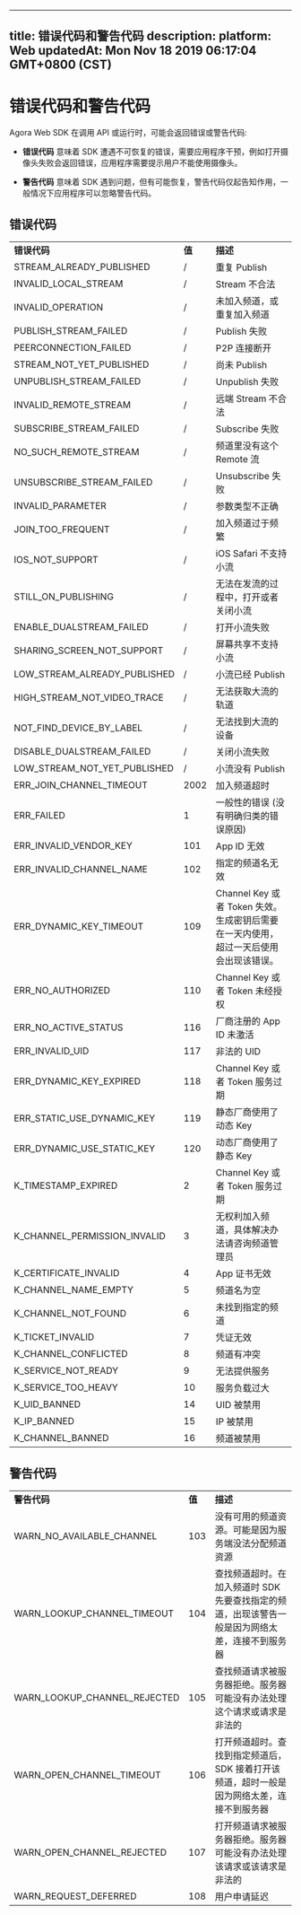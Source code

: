 
---
title: 错误代码和警告代码
description: 
platform: Web
updatedAt: Mon Nov 18 2019 06:17:04 GMT+0800 (CST)
---
# 错误代码和警告代码
Agora Web SDK 在调用 API 或运行时，可能会返回错误或警告代码:

-   **错误代码** 意味着 SDK 遭遇不可恢复的错误，需要应用程序干预，例如打开摄像头失败会返回错误，应用程序需要提示用户不能使用摄像头。

-   **警告代码** 意味着 SDK 遇到问题，但有可能恢复，警告代码仅起告知作用，一般情况下应用程序可以忽略警告代码。

## 错误代码

<table>
<colgroup>
<col/>
<col/>
<col/>
</colgroup>
<tbody>
<tr><td><strong>错误代码</strong></td>
<td><strong>值</strong></td>
<td><strong>描述</strong></td>
</tr>
<tr><td>STREAM_ALREADY_PUBLISHED</td>
<td>/</td>
<td>重复 Publish</td>
</tr>
<tr><td>INVALID_LOCAL_STREAM</td>
<td>/</td>
<td>Stream 不合法</td>
</tr>
<tr><td>INVALID_OPERATION</td>
<td>/</td>
<td>未加入频道，或重复加入频道</td>
</tr>
<tr><td>PUBLISH_STREAM_FAILED</td>
<td>/</td>
<td>Publish 失败</td>
</tr>
<tr><td>PEERCONNECTION_FAILED</td>
<td>/</td>
<td>P2P 连接断开</td>
</tr>
<tr><td>STREAM_NOT_YET_PUBLISHED</td>
<td>/</td>
<td>尚未 Publish</td>
</tr>
<tr><td>UNPUBLISH_STREAM_FAILED</td>
<td>/</td>
<td>Unpublish 失败</td>
</tr>
<tr><td>INVALID_REMOTE_STREAM</td>
<td>/</td>
<td>远端 Stream 不合法</td>
</tr>
<tr><td>SUBSCRIBE_STREAM_FAILED</td>
<td>/</td>
<td>Subscribe 失败</td>
</tr>
<tr><td>NO_SUCH_REMOTE_STREAM</td>
<td>/</td>
<td>频道里没有这个 Remote 流</td>
</tr>
<tr><td>UNSUBSCRIBE_STREAM_FAILED</td>
<td>/</td>
<td>Unsubscribe 失败</td>
</tr>
<tr><td>INVALID_PARAMETER</td>
<td>/</td>
<td>参数类型不正确</td>
</tr>
<tr><td>JOIN_TOO_FREQUENT</td>
<td>/</td>
<td>加入频道过于频繁</td>
</tr>
<tr><td>IOS_NOT_SUPPORT</td>
<td>/</td>
<td>iOS Safari 不支持小流</td>
</tr>
<tr><td>STILL_ON_PUBLISHING</td>
<td>/</td>
<td>无法在发流的过程中，打开或者关闭小流</td>
</tr>
<tr><td>ENABLE_DUALSTREAM_FAILED</td>
<td>/</td>
<td>打开小流失败</td>
</tr>
<tr><td>SHARING_SCREEN_NOT_SUPPORT</td>
<td>/</td>
<td>屏幕共享不支持小流</td>
</tr>
<tr><td>LOW_STREAM_ALREADY_PUBLISHED</td>
<td>/</td>
<td>小流已经 Publish</td>
</tr>
<tr><td>HIGH_STREAM_NOT_VIDEO_TRACE</td>
<td>/</td>
<td>无法获取大流的轨道</td>
</tr>
<tr><td>NOT_FIND_DEVICE_BY_LABEL</td>
<td>/</td>
<td>无法找到大流的设备</td>
</tr>
<tr><td>DISABLE_DUALSTREAM_FAILED</td>
<td>/</td>
<td>关闭小流失败</td>
</tr>
<tr><td>LOW_STREAM_NOT_YET_PUBLISHED</td>
<td>/</td>
<td>小流没有 Publish</td>
</tr>
<tr><td>ERR_JOIN_CHANNEL_TIMEOUT</td>
<td>2002</td>
<td>加入频道超时</td>
</tr>
<tr><td>ERR_FAILED</td>
<td>1</td>
<td>一般性的错误 (没有明确归类的错误原因)</td>
</tr>
<tr><td>ERR_INVALID_VENDOR_KEY</td>
<td>101</td>
<td>App ID 无效</td>
</tr>
<tr><td>ERR_INVALID_CHANNEL_NAME</td>
<td>102</td>
<td>指定的频道名无效</td>
</tr>
<tr><td>ERR_DYNAMIC_KEY_TIMEOUT</td>
<td>109</td>
<td>Channel Key 或者 Token 失效。生成密钥后需要在一天内使用，超过一天后使用会出现该错误。</td>
</tr>
<tr><td>ERR_NO_AUTHORIZED</td>
<td>110</td>
<td>Channel Key 或者 Token 未经授权</td>
</tr>
<tr><td>ERR_NO_ACTIVE_STATUS</td>
<td>116</td>
<td>厂商注册的 App ID 未激活</td>
</tr>
<tr><td>ERR_INVALID_UID</td>
<td>117</td>
<td>非法的 UID</td>
</tr>
<tr><td>ERR_DYNAMIC_KEY_EXPIRED</td>
<td>118</td>
<td>Channel Key 或者 Token 服务过期</td>
</tr>
<tr><td>ERR_STATIC_USE_DYNAMIC_KEY</td>
<td>119</td>
<td>静态厂商使用了动态 Key</td>
</tr>
<tr><td>ERR_DYNAMIC_USE_STATIC_KEY</td>
<td>120</td>
<td>动态厂商使用了静态 Key</td>
</tr>
<tr><td>K_TIMESTAMP_EXPIRED</td>
<td>2</td>
<td>Channel Key 或者 Token 服务过期</td>
</tr>
<tr><td>K_CHANNEL_PERMISSION_INVALID</td>
<td>3</td>
<td>无权利加入频道，具体解决办法请咨询频道管理员</td>
</tr>
<tr><td>K_CERTIFICATE_INVALID</td>
<td>4</td>
<td>App 证书无效</td>
</tr>
<tr><td>K_CHANNEL_NAME_EMPTY</td>
<td>5</td>
<td>频道名为空</td>
</tr>
<tr><td>K_CHANNEL_NOT_FOUND</td>
<td>6</td>
<td>未找到指定的频道</td>
</tr>
<tr><td>K_TICKET_INVALID</td>
<td>7</td>
<td>凭证无效</td>
</tr>
<tr><td>K_CHANNEL_CONFLICTED</td>
<td>8</td>
<td>频道有冲突</td>
</tr>
<tr><td>K_SERVICE_NOT_READY</td>
<td>9</td>
<td>无法提供服务</td>
</tr>
<tr><td>K_SERVICE_TOO_HEAVY</td>
<td>10</td>
<td>服务负载过大</td>
</tr>
<tr><td>K_UID_BANNED</td>
<td>14</td>
<td>UID 被禁用</td>
</tr>
<tr><td>K_IP_BANNED</td>
<td>15</td>
<td>IP 被禁用</td>
</tr>
<tr><td>K_CHANNEL_BANNED</td>
<td>16</td>
<td>频道被禁用</td>
</tr>
</tbody>
</table>



## 警告代码

<table>
<colgroup>
<col/>
<col/>
<col/>
</colgroup>
<tbody>
<tr><td><strong>警告代码</strong></td>
<td><strong>值</strong></td>
<td><strong>描述</strong></td>
</tr>
<tr><td>WARN_NO_AVAILABLE_CHANNEL</td>
<td>103</td>
<td>没有可用的频道资源。可能是因为服务端没法分配频道资源</td>
</tr>
<tr><td>WARN_LOOKUP_CHANNEL_TIMEOUT</td>
<td>104</td>
<td>查找频道超时。在加入频道时 SDK 先要查找指定的频道，出现该警告一般是因为网络太差，连接不到服务器</td>
</tr>
<tr><td>WARN_LOOKUP_CHANNEL_REJECTED</td>
<td>105</td>
<td>查找频道请求被服务器拒绝。服务器可能没有办法处理这个请求或请求是非法的</td>
</tr>
<tr><td>WARN_OPEN_CHANNEL_TIMEOUT</td>
<td>106</td>
<td>打开频道超时。查找到指定频道后，SDK 接着打开该频道，超时一般是因为网络太差，连接不到服务器</td>
</tr>
<tr><td>WARN_OPEN_CHANNEL_REJECTED</td>
<td>107</td>
<td>打开频道请求被服务器拒绝。服务器可能没有办法处理该请求或该请求是非法的</td>
</tr>
<tr><td>WARN_REQUEST_DEFERRED</td>
<td>108</td>
<td>用户申请延迟</td>
</tr>
</tbody>
</table>




